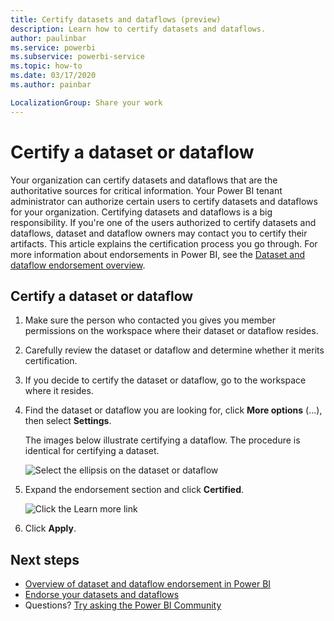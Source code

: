 ```yaml
---
title: Certify datasets and dataflows (preview)
description: Learn how to certify datasets and dataflows.
author: paulinbar
ms.service: powerbi
ms.subservice: powerbi-service
ms.topic: how-to
ms.date: 03/17/2020
ms.author: painbar

LocalizationGroup: Share your work
---
```


# Certify a dataset or dataflow

Your organization can certify datasets and dataflows that are the authoritative sources for critical information. Your Power BI tenant administrator can authorize certain users to certify datasets and dataflows for your organization. Certifying datasets and dataflows is a big responsibility. If you're one of the users authorized to certify datasets and dataflows, dataset and dataflow owners may contact you to certify their artifacts. This article explains the certification process you go through. For more information about endorsements in Power BI, see the [Dataset and dataflow endorsement overview](service-dataset-dataflow-endorsement-overview.md).

## Certify a dataset or dataflow

1. Make sure the person who contacted you gives you member permissions on the workspace where their dataset or dataflow resides. 

1. Carefully review the dataset or dataflow and determine whether it merits certification.

1. If you decide to certify the dataset or dataflow, go to the workspace where it resides.
 
1. Find the dataset or dataflow you are looking for, click **More options** (...), then select **Settings**.

   The images below illustrate certifying a dataflow. The procedure is identical for certifying a dataset.

    ![Select the ellipsis on the dataset or dataflow](media/service-certify-datasets-dataflows/service-dataflow-settings.png)

1. Expand the endorsement section and click **Certified**. 

    ![Click the Learn more link](media/service-certify-datasets-dataflows/service-certify-datasets-dataflows.png)

2. Click **Apply**.

## Next steps

* [Overview of dataset and dataflow endorsement in Power BI](service-dataset-dataflow-endorsement-overview.md)
* [Endorse your datasets and dataflows](service-endorse-datasets-dataflows.md)
* Questions? [Try asking the Power BI Community](https://community.powerbi.com/)
